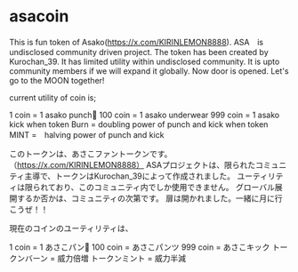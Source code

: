 # asacoin
This is fun token of Asako(https://x.com/KIRINLEMON8888).
ASA　is undisclosed community driven project. The token has been created by Kurochan_39.
It has limited utility within undisclosed community.
It is upto community members if we will expand it globally.
Now door is opened. Let's go to the MOON together!

current utility of coin is; 

1 coin = 1 asako punch👊
100 coin = 1 asako underwear
999 coin = 1 asako kick
when token Burn = doubling power of punch and kick
when token MINT =　halving power of punch and kick

このトークンは、あさこファントークンです。（https://x.com/KIRINLEMON8888）
ASAプロジェクトは、限られたコミュニティ主導で、トークンはKurochan_39によって作成されました。
ユーティリティは限られており、このコミュニティ内でしか使用できません。
グローバル展開するか否かは、コミュニティの次第です。
扉は開かれました。一緒に月に行こうぜ！！

現在のコインのユーティリティは、

1 coin = 1 あさこパン👊
100 coin = あさこパンツ
999 coin = あさこキック
トークンバーン = 威力倍増
トークンミント = 威力半減
